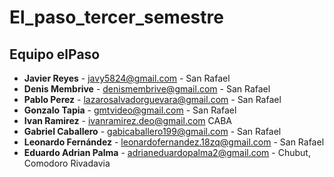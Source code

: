 # El_paso_tercer_semestre






## Equipo elPaso

* **Javier Reyes** - javy5824@gmail.com - San Rafael
* **Denis Membrive** - denismembrive@gmail.com - San Rafael
* **Pablo Perez** - lazarosalvadorguevara@gmail.com - San Rafael
* **Gonzalo Tapia** - gmtvideo@gmail.com - San Rafael
* **Ivan Ramirez** - ivanramirez.deo@gmail.com CABA
* **Gabriel Caballero** - gabicaballero199@gmail.com - San Rafael
* **Leonardo Fernández** - leonardofernandez.18zq@gmail.com - San Rafael
* **Eduardo Adrian Palma** - adrianeduardopalma2@gmail.com - Chubut, Comodoro Rivadavia